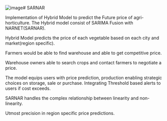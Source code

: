 ![image](https://github.com/user-attachments/assets/116b0c24-7fe7-4d71-af8b-3a631800d83c)# SARNAR

Implementation of Hybrid Model to predict the Future price of agri-horticulture. The Hybrid model consist of SARIMA Fusion with NARNET(SARNAR).  

Hybrid Model predicts the price of each vegetable based on each city and market(region specific).

Farmers would be able to find warehouse and able to get competitive price.

Warehouse owners able to search crops and contact farmers to negotiate a price.

The model equips users with price prediction, production enabling strategic choices on storage, sale or purchase.
Integrating Threshold based alerts to users if cost exceeds.

SARNAR handles the complex relationship between linearity and non-linearity.

Utmost precision in region specific price predictions.
